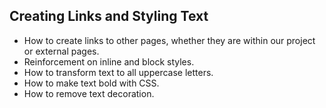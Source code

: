 ## Creating Links and Styling Text

- How to create links to other pages, whether they are within our project or external pages.
- Reinforcement on inline and block styles.
- How to transform text to all uppercase letters.
- How to make text bold with CSS.
- How to remove text decoration.
